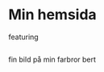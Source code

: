<h1>Min hemsida</h1>
<p>featuring</p>
 <img src="https://cached-images.bonnier.news/gcs/di-bilder-prod/epi-30-di/UploadedImages/2016/9/19/89addedc-a71b-42da-bd89-3d437d64f587/bigOriginal.jpg" alt="">
<p>fin bild på min farbror bert</p>
